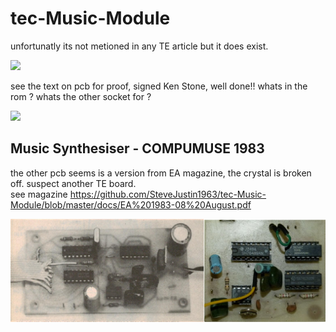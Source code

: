 # tec-Music-Module
unfortunatly its not metioned in any TE article but it does exist.

![](https://github.com/SteveJustin1963/tec-Music-Module/blob/master/pics/56997451_2328754837402760_8076912727156588544_n.jpg)

see the text on pcb for proof, signed Ken Stone, well done!!
whats in the rom ? whats the other socket for ?


![](https://github.com/SteveJustin1963/tec-Music-Module/blob/master/pics/60723986_2355547531390157_8583667062189064192_n.jpg)


## Music Synthesiser - COMPUMUSE 1983
the other pcb seems is a version from EA magazine, the crystal is broken off. suspect another TE board.  
see magazine https://github.com/SteveJustin1963/tec-Music-Module/blob/master/docs/EA%201983-08%20August.pdf




![](https://github.com/SteveJustin1963/tec-Music-Module/blob/master/pics/sbs-comp1.png)

